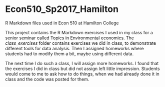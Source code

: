 # Econ510_Sp2017_Hamilton
R Markdown files used in Econ 510 at Hamilton College

This project contains the R Markdown exercises I used in my class for a senior seminar called Topics in Environmental economics. The *class_exercises* folder contains exercises we did in class, to demonstrate different tools for data analysis. Then I assigned homeworks where students had to modify them a bit, maybe using different data.

The next time I do such a class, I will assign more homeworks. I found that the exercises I did in class but did not assign left little impression. Students would come to me to ask how to do things, when we had already done it in class and the code was posted for them. 
